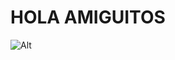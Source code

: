  # HOLA AMIGUITOS
![Alt](https://i.pinimg.com/originals/08/33/2d/08332d8a5faaf87bebd4354139565608.jpg)

<!--
**CarlosQuenan07/CarlosQuenan07** is a ✨ _special_ ✨ repository because its `README.md` (this file) appears on your GitHub profile.

Here are some ideas to get you started:

- 🔭 I’m currently working on ...
- 🌱 I’m currently learning ...
- 👯 I’m looking to collaborate on ...
- 🤔 I’m looking for help with ...
- 💬 Ask me about ...
- 📫 How to reach me: ...
- 😄 Pronouns: ...
- ⚡ Fun fact: ...
-->
